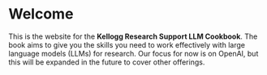 # Welcome

This is the website for the **Kellogg Research Support LLM Cookbook**. The book aims to give you the skills you need to work effectively with large language models (LLMs) for research. Our focus for now is on OpenAI, but this will be expanded in the future to cover other offerings.
